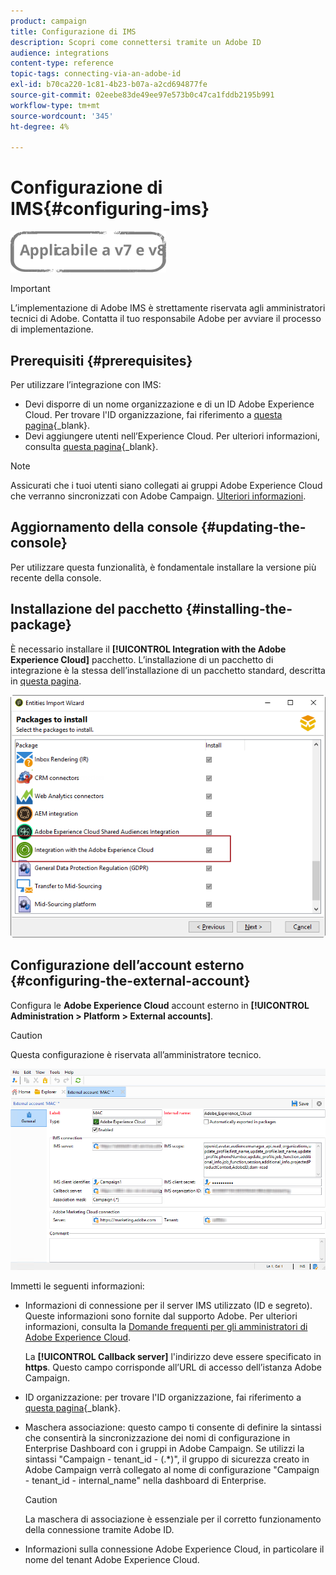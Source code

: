 ```yaml
---
product: campaign
title: Configurazione di IMS
description: Scopri come connettersi tramite un Adobe ID
audience: integrations
content-type: reference
topic-tags: connecting-via-an-adobe-id
exl-id: b70ca220-1c81-4b23-b07a-a2cd694877fe
source-git-commit: 02eebe83de49ee97e573b0c47ca1fddb2195b991
workflow-type: tm+mt
source-wordcount: '345'
ht-degree: 4%

---
```


# Configurazione di IMS{#configuring-ims}

![](../../assets/common.svg)

>[!IMPORTANT]
>
>L’implementazione di Adobe IMS è strettamente riservata agli amministratori tecnici di Adobe. Contatta il tuo responsabile Adobe per avviare il processo di implementazione.

## Prerequisiti {#prerequisites}

Per utilizzare l’integrazione con IMS:

* Devi disporre di un nome organizzazione e di un ID Adobe Experience Cloud. Per trovare l&#39;ID organizzazione, fai riferimento a [questa pagina](https://experienceleague.adobe.com/docs/core-services/interface/administration/organizations.html?lang=it){_blank}.
* Devi aggiungere utenti nell’Experience Cloud. Per ulteriori informazioni, consulta [questa pagina](https://experienceleague.adobe.com/docs/core-services/interface/administration/admin-getting-started.html){_blank}.

>[!NOTE]
>
>Assicurati che i tuoi utenti siano collegati ai gruppi Adobe Experience Cloud che verranno sincronizzati con Adobe Campaign. [Ulteriori informazioni](#configuring-the-external-account).

## Aggiornamento della console {#updating-the-console}

Per utilizzare questa funzionalità, è fondamentale installare la versione più recente della console.

## Installazione del pacchetto {#installing-the-package}

È necessario installare il **[!UICONTROL Integration with the Adobe Experience Cloud]** pacchetto. L’installazione di un pacchetto di integrazione è la stessa dell’installazione di un pacchetto standard, descritta in [questa pagina](../../installation/using/installing-campaign-standard-packages.md).

![](assets/ims_6.png)

## Configurazione dell’account esterno {#configuring-the-external-account}

Configura le **Adobe Experience Cloud** account esterno in **[!UICONTROL Administration > Platform > External accounts]**.

>[!CAUTION]
>
>Questa configurazione è riservata all’amministratore tecnico.

![](assets/ims_5.png)

Immetti le seguenti informazioni:

* Informazioni di connessione per il server IMS utilizzato (ID e segreto). Queste informazioni sono fornite dal supporto Adobe. Per ulteriori informazioni, consulta la [Domande frequenti per gli amministratori di Adobe Experience Cloud](https://experienceleague.adobe.com/docs/core-services/interface/manage-users-and-products/faq.html).

   La **[!UICONTROL Callback server]** l&#39;indirizzo deve essere specificato in **https**. Questo campo corrisponde all’URL di accesso dell’istanza Adobe Campaign.

* ID organizzazione: per trovare l&#39;ID organizzazione, fai riferimento a [questa pagina](https://experienceleague.adobe.com/docs/core-services/interface/administration/organizations.html?lang=it){_blank}.
* Maschera associazione: questo campo ti consente di definire la sintassi che consentirà la sincronizzazione dei nomi di configurazione in Enterprise Dashboard con i gruppi in Adobe Campaign. Se utilizzi la sintassi &quot;Campaign - tenant_id - (.&#42;)&quot;, il gruppo di sicurezza creato in Adobe Campaign verrà collegato al nome di configurazione &quot;Campaign - tenant_id - internal_name&quot; nella dashboard di Enterprise.

   >[!CAUTION]
   >
   >La maschera di associazione è essenziale per il corretto funzionamento della connessione tramite Adobe ID.

* Informazioni sulla connessione Adobe Experience Cloud, in particolare il nome del tenant Adobe Experience Cloud.

